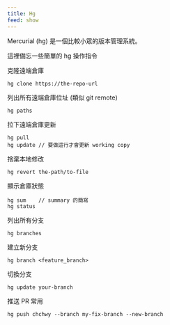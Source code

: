 ```yaml
---
title: Hg
feed: show
---
```


Mercurial (hg) 是一個比較小眾的版本管理系統。

這裡備忘一些簡單的 hg 操作指令

克隆遠端倉庫

```shell
hg clone https://the-repo-url
```

列出所有遠端倉庫位址 (類似 git remote)

    hg paths

拉下遠端倉庫更新

    hg pull
    hg update // 要做這行才會更新 working copy

捨棄本地修改

    hg revert the-path/to-file

顯示倉庫狀態

    hg sum    // summary 的簡寫
    hg status

列出所有分支

    hg branches

建立新分支

    hg branch <feature_branch>

切換分支

    hg update your-branch

推送 PR 常用

    hg push chchwy --branch my-fix-branch --new-branch

